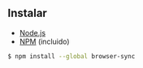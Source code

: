 ## Instalar

* [Node.js](https://nodejs.org/)
* [NPM](https://www.npmjs.com/) (incluido)

```sh
$ npm install --global browser-sync
```
